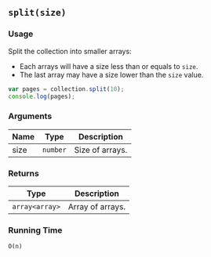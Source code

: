 ## `split(size)`

### Usage

Split the collection into smaller arrays:
- Each arrays will have a size less than or equals to `size`.
- The last array may have a size lower than the `size` value.

```javascript
var pages = collection.split(10);
console.log(pages);
```

### Arguments

| Name   | Type     | Description     |
|--------|----------|-----------------|
| size   | `number` | Size of arrays. |

### Returns

| Type           | Description      |
|----------------|------------------|
| `array<array>` | Array of arrays. |

### Running Time

`O(n)`

